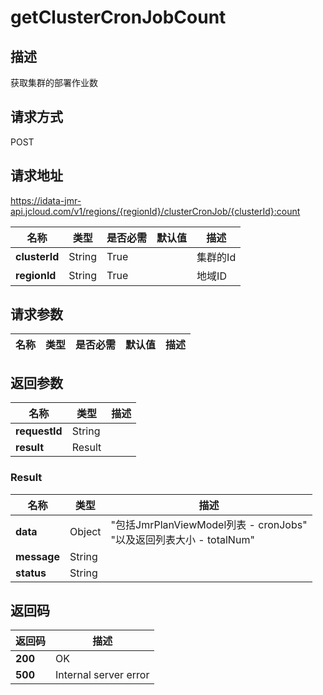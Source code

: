 # getClusterCronJobCount


## 描述
获取集群的部署作业数

## 请求方式
POST

## 请求地址
https://idata-jmr-api.jcloud.com/v1/regions/{regionId}/clusterCronJob/{clusterId}:count

|名称|类型|是否必需|默认值|描述|
|---|---|---|---|---|
|**clusterId**|String|True||集群的Id|
|**regionId**|String|True||地域ID|

## 请求参数
|名称|类型|是否必需|默认值|描述|
|---|---|---|---|---|


## 返回参数
|名称|类型|描述|
|---|---|---|
|**requestId**|String||
|**result**|Result||


### Result
|名称|类型|描述|
|---|---|---|
|**data**|Object|"包括JmrPlanViewModel列表 - cronJobs"<br>"以及返回列表大小 - totalNum"<br>|
|**message**|String||
|**status**|String||

## 返回码
|返回码|描述|
|---|---|
|**200**|OK|
|**500**|Internal server error|
